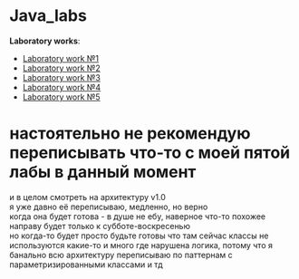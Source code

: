 # Java_labs
**Laboratory works**:
- [Laboratory work №1](./lab1)
- [Laboratory work №2](./lab2)
- [Laboratory work №3](./lab3)
- [Laboratory work №4](./lab4)
- [Laboratory work №5](./lab5)
# настоятельно не рекомендую переписывать что-то с моей пятой лабы в данный момент
и в целом смотреть на архитектуру v1.0  
я уже давно её переписываю, медленно, но верно  
когда она будет готова - в душе не ебу, наверное что-то похожее направу будет только к субботе-воскресенью  
но когда-то будет
просто будьте готовы что там сейчас классы не используются какие-то и много где нарушена логика, потому что я банально всю архитектуру переписываю по паттернам с параметризированными классами и тд
